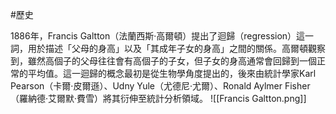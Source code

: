 #歷史

1886年，Francis Galtton（法蘭西斯·高爾頓）提出了迴歸（regression）這一詞，用於描述「父母的身高」以及「其成年子女的身高」之間的關係。高爾頓觀察到，雖然高個子的父母往往會有高個子的子女，但子女的身高通常會回歸到一個正常的平均值。這一迴歸的概念最初是從生物學角度提出的，後來由統計學家Karl Pearson（卡爾·皮爾遜）、Udny Yule（尤德尼·尤爾）、Ronald Aylmer Fisher（羅納德·艾爾默·費雪）將其衍伸至統計分析領域。
![[Francis Galtton.png]]

